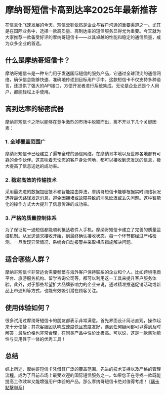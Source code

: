 # 摩纳哥短信卡高到达率2025年最新推荐

在信息化飞速发展的今天，短信营销依然是企业与客户沟通的重要渠道之一。尤其是在国际业务中，选择一款高质量、高到达率的短信服务显得尤为重要。今天就为大家推荐一款备受好评的摩纳哥短信卡——以其卓越的性能和稳定的通信质量，成为众多企业的首选。

## 什么是摩纳哥短信卡？

摩纳哥短信卡是一种专门用于发送国际短信的服务产品，它通过全球顶尖的通信网络，确保信息能够快速、准确地传递到目标用户手中。这款短信卡不仅支持多种语言，还提供了强大的API接口，方便开发者进行系统集成。无论是企业还是个人用户，都能轻松上手使用。

## 高到达率的秘密武器

摩纳哥短信卡之所以能够在竞争激烈的市场中脱颖而出，离不开以下几个关键因素：

### 1. 全球覆盖范围广
摩纳哥短信卡已经建立了遍布全球的通信网络，在摩纳哥本地以及世界各地都有可靠的合作伙伴。这意味着无论您的客户身处何地，都可以接收到您发送的信息，极大提高了信息送达的成功率。

### 2. 稳定高效的传输技术
采用最先进的数据加密技术和智能路由算法，摩纳哥短信卡能够根据实时网络状况选择最优路径发送消息，避免因拥堵或故障导致的消息延迟或丢失问题。这种智能化的操作方式大大提升了信息传递的成功率。

### 3. 严格的质量控制体系
为了保证每一通短信都能顺利抵达收件人手机，摩纳哥短信卡建立了完善的质量监控机制。从发送请求接收开始，到最终确认接收状态，每一个环节都经过严格检测。一旦发现异常情况，系统会自动报警并采取相应措施解决问题。

## 适合哪些人群？

摩纳哥短信卡非常适合需要频繁与海外客户保持联系的企业和个人。比如跨境电商平台、旅游服务机构、留学咨询公司等，都可以利用这一工具来提升客户服务体验。此外，对于那些希望扩大品牌影响力的企业来说，通过精准推送促销活动或新品上市通知等方式，也能有效吸引潜在顾客关注。

## 使用体验如何？

很多试用过摩纳哥短信卡的朋友都表示非常满意。首先界面设计简洁直观，操作起来十分便捷；其次客服团队响应速度快且态度友好，遇到任何疑问都可以得到及时解答；最后价格也非常合理，在同类产品中性价比极高。可以说，这是一款集功能性与实用性于一体的优秀工具！

## 总结

综上所述，摩纳哥短信卡凭借其广泛的覆盖范围、先进的技术支持以及严格的管理流程，成为了目前市场上最受欢迎的国际短信服务之一。如果您正在寻找一款既能提高工作效率又能增强用户体验的产品，那么摩纳哥短信卡绝对值得考虑！ [[購卡點擊聯系](https://t.me/s/SXDXQF)]